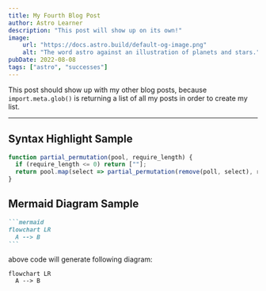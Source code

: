 ```yaml
---
title: My Fourth Blog Post
author: Astro Learner
description: "This post will show up on its own!"
image:
    url: "https://docs.astro.build/default-og-image.png"
    alt: "The word astro against an illustration of planets and stars."
pubDate: 2022-08-08
tags: ["astro", "successes"]
---
```

This post should show up with my other blog posts, because `import.meta.glob()` is returning a list of all my posts in order to create my list.

***

## Syntax Highlight Sample

```JavaScript title="partial_permutation.js"
function partial_permutation(pool, require_length) {
  if (require_length <= 0) return [""];
  return pool.map(select => partial_permutation(remove(poll, select), require_length - 1).map(rest => select + rest)).flat()
}
```

## Mermaid Diagram Sample

````md title="test_chart.mermaid"
```mermaid
flowchart LR
  A --> B
```
````

above code will generate following diagram:

```mermaid title="test_chart.mermaid"
flowchart LR
  A --> B
```
